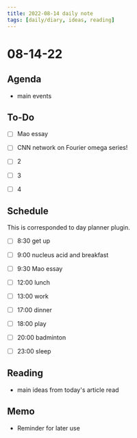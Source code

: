 ```yaml
---
title: 2022-08-14 daily note
tags: [daily/diary, ideas, reading]
---
```


#  08-14-22



## Agenda
- main events


## To-Do
- [ ] Mao essay
- [ ] CNN network on Fourier omega series!
- [ ] 2
- [ ] 3
- [ ] 4


## Schedule
This is corresponded to day planner plugin.
- [ ] 8:30 get up
- [ ] 9:00 nucleus acid and breakfast
- [ ] 9:30 Mao essay
- [ ] 12:00 lunch
- [ ] 13:00 work
- [ ] 17:00 dinner
- [ ] 18:00 play
- [ ] 20:00 badminton
- [ ] 23:00 sleep


## Reading
- main ideas from today's article read


## Memo
- Reminder for later use
